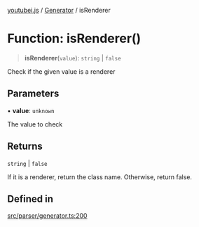 [youtubei.js](../../../README.md) / [Generator](../README.md) / isRenderer

# Function: isRenderer()

> **isRenderer**(`value`): `string` \| `false`

Check if the given value is a renderer

## Parameters

• **value**: `unknown`

The value to check

## Returns

`string` \| `false`

If it is a renderer, return the class name. Otherwise, return false.

## Defined in

[src/parser/generator.ts:200](https://github.com/LuanRT/YouTube.js/blob/eb21af33db708f0355f4fb15881f5d4fabc7b06c/src/parser/generator.ts#L200)

